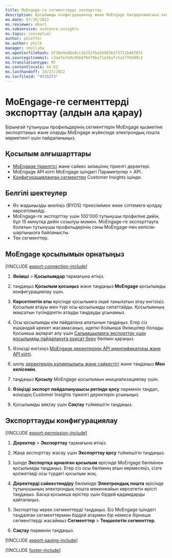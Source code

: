 ```yaml
---
title: MoEngage-ге сегменттерді экспорттау
description: Қосылымды конфигурациялау және MoEngage бағдарламасына экспорттау жолын үйреніңіз.
ms.date: 07/26/2022
ms.reviewer: mhart
ms.subservice: audience-insights
ms.topic: conceptual
author: pkieffer
ms.author: philk
manager: shellyha
ms.openlocfilehash: df38e9e88a9c116252fba26983b5f3711b46f051
ms.sourcegitcommit: c3ae7e7e0c9566f9479ba71a26afc5a17fb589c2
ms.translationtype: MT
ms.contentlocale: kk-KZ
ms.lasthandoff: 10/27/2022
ms.locfileid: "9725273"
---
```

# <a name="export-segments-to-moengage-preview"></a>MoEngage-ге сегменттерді экспорттау (алдын ала қарау)

Бірыңғай тұтынушы профильдерінің сегменттерін MoEngage қызметіне экспорттаңыз және оларды MoEngage жүйесінде электрондық пошта маркетингі үшін пайдаланыңыз.

## <a name="prerequisites-for-a-connection"></a>Қосылым алғышарттары

- [MoEngage тіркелгісі](https://www.moengage.com/) және сәйкес әкімшінің тіркелгі деректері.
- MoEngage API кілті MoEngage ішіндегі Параметрлер > API.
- [Конфигурацияланған сегменттер](segments.md) Customer Insights ішінде.

## <a name="known-limitations"></a>Белгілі шектеулер

- Өз жадыңызды әкеліңіз (BYOS) тіркесімімен жеке сілтемеге қолдау көрсетілмейді.
- MoEngage-ге экспорттау үшін 100'000 тұтынушы профиліне дейін, бұл 15 минутқа дейін созылуы мүмкін. MoEngage-ге экспорттауға болатын тұтынушы профильдерінің саны MoEngage-пен келісім-шартыңызға байланысты.
- Тек сегменттер.

## <a name="set-up-connection-to-moengage"></a>MoEngage қосылымын орнатыңыз

[!INCLUDE [export-connection-include](includes/export-connection-admn.md)]

1. **Әкімші** > **Қосылымдар** тармағына өтіңіз.

1. таңдаңыз **Қосылым қосыңыз** және таңдаңыз **MoEngage** қосылымды конфигурациялау үшін.

1. **Көрсетілетін аты** өрісінде қосылымға оңай танылатын атау енгізіңіз. Қосылым атауы мен түрі осы қосылымды сипаттайды. Қосылымның мақсатын түсіндіретін атауды таңдауды ұсынамыз.

1. Осы қосылымды кім пайдалана алатынын таңдаңыз. Егер сіз ешқандай әрекет жасамасаңыз, әдепкі бойынша Әкімшілер болады. Қосымша ақпарат алу үшін [Салымшыларға экспорттау үшін қосылымды пайдалануға рұқсат беру](connections.md#allow-contributors-to-use-a-connection-for-exports) бөлімін қараңыз.

1. Өзіңізді енгізіңіз [MoEngage деректерінің API идентификаторы және API кілті](https://developers.moengage.com/hc/articles/4404674776724-Overview#:~:text=Navigate%20to%20Settings%20%3E%20APIs%20%3E%20DATA,ID%20Password%20%2D%20DATA%20API%20KEY).

1. шолу [деректердің құпиялылығы және сәйкестігі](connections.md#data-privacy-and-compliance) және таңдаңыз **Мен келісемін**.

1. таңдаңыз **Қосылу** MoEngage қосылымын инициализациялау үшін.

1. **Өзіңізді экспорт пайдаланушысы ретінде қосу** пәрменін таңдап, өзіңіздің Customer Insights тіркелгі деректерін ұсыныңыз.

1. Қосылымды аяқтау үшін **Сақтау** түймешігін таңдаңыз.

## <a name="configure-an-export"></a>Экспорттауды конфигурациялау

[!INCLUDE [export-permission-include](includes/export-permission.md)]

1. **Деректер** > **Экспорттау** тармағына өтіңіз.

1. Жаңа экспорттау жасау үшін **Экспорттау қосу** түймешігін таңдаңыз.

1. Ішінде **Экспортқа арналған қосылым** өрісінде MoEngage бөлімінен қосылымды таңдаңыз. Егер сіз осы бөлімнің атын көрмесеңіз, сізге қолжетімді осы түрдегі қосылым жоқ.

1. **Деректерді сәйкестендіру** бөлімінде **Электрондық пошта** өрісінде тұтынушының электрондық пошта мекенжайын көрсететін өрісті таңдаңыз. Басқа қосымша өрістер үшін бірдей қадамдарды қайталаңыз.

1. Экспорттау керек сегменттерді таңдаңыз. Біз MoEngage ішіндегі таңдалған сегменттермен бірдей атаумен бір немесе бірнеше сегменттерді жасаймыз **Сегменттер** > **Теңшелетін сегменттер**.

1. **Сақтау** пәрменін таңдаңыз.

[!INCLUDE [export-saving-include](includes/export-saving.md)]

[!INCLUDE [footer-include](includes/footer-banner.md)]
